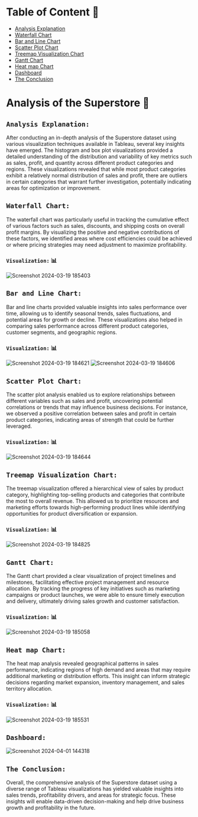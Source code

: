 # Table of Content 📍
- [Analysis Explanation](#analysis-explanation)
- [Waterfall Chart](#waterfall-chart)
- [Bar and Line Chart](#bar-and-line-chart)
- [Scatter Plot Chart](#scatter-plot-chart)
- [Treemap Visualization Chart](#treemap-visualization-chart)
- [Gantt Chart](#gantt-chart)
- [Heat map Chart](#heat-map-chart)
- [Dashboard](#dashboard)
- [The Conclusion](#the-conclusion)

# Analysis of the Superstore 📖

## `Analysis Explanation:` 
After conducting an in-depth analysis of the Superstore dataset using various visualization techniques available in Tableau, several key insights have emerged. The histogram and box plot visualizations provided a detailed understanding of the distribution and variability of key metrics such as sales, profit, and quantity across different product categories and regions. These visualizations revealed that while most product categories exhibit a relatively normal distribution of sales and profit, there are outliers in certain categories that warrant further investigation, potentially indicating areas for optimization or improvement.

## `Waterfall Chart:` 
The waterfall chart was particularly useful in tracking the cumulative effect of various factors such as sales, discounts, and shipping costs on overall profit margins. By visualizing the positive and negative contributions of these factors, we identified areas where cost efficiencies could be achieved or where pricing strategies may need adjustment to maximize profitability.
### `Visualization:` 📊
![Screenshot 2024-03-19 185403](https://github.com/Siva-Subramaniam-DS/Tableau/assets/138869164/629d340e-338d-4bab-90b8-67c3a978c948)

## `Bar and Line Chart:` 
Bar and line charts provided valuable insights into sales performance over time, allowing us to identify seasonal trends, sales fluctuations, and potential areas for growth or decline. These visualizations also helped in comparing sales performance across different product categories, customer segments, and geographic regions.
### `Visualization:` 📊
![Screenshot 2024-03-19 184621](https://github.com/Siva-Subramaniam-DS/Tableau/assets/138869164/55e45dcb-de9d-4840-9421-5e37fd1d65f7)
![Screenshot 2024-03-19 184606](https://github.com/Siva-Subramaniam-DS/Tableau/assets/138869164/f4b7c502-8007-4343-9bdb-7e1e05c0d14a)

## `Scatter Plot Chart:` 
The scatter plot analysis enabled us to explore relationships between different variables such as sales and profit, uncovering potential correlations or trends that may influence business decisions. For instance, we observed a positive correlation between sales and profit in certain product categories, indicating areas of strength that could be further leveraged.
### `Visualization:` 📊
![Screenshot 2024-03-19 184644](https://github.com/Siva-Subramaniam-DS/Tableau/assets/138869164/f93820a2-974b-4212-b689-6bd5cb42e906)

## `Treemap Visualization Chart:` 
The treemap visualization offered a hierarchical view of sales by product category, highlighting top-selling products and categories that contribute the most to overall revenue. This allowed us to prioritize resources and marketing efforts towards high-performing product lines while identifying opportunities for product diversification or expansion.
### `Visualization:` 📊
![Screenshot 2024-03-19 184825](https://github.com/Siva-Subramaniam-DS/Tableau/assets/138869164/debd9d4f-3531-4e6a-b00c-57f81c31d2be)

## `Gantt Chart:` 
The Gantt chart provided a clear visualization of project timelines and milestones, facilitating effective project management and resource allocation. By tracking the progress of key initiatives such as marketing campaigns or product launches, we were able to ensure timely execution and delivery, ultimately driving sales growth and customer satisfaction.
### `Visualization:` 📊
![Screenshot 2024-03-19 185058](https://github.com/Siva-Subramaniam-DS/Tableau/assets/138869164/68e2e888-acac-4b42-a6d6-89444173869f)

## `Heat map Chart:`  
The heat map analysis revealed geographical patterns in sales performance, indicating regions of high demand and areas that may require additional marketing or distribution efforts. This insight can inform strategic decisions regarding market expansion, inventory management, and sales territory allocation.
### `Visualization:` 📊
![Screenshot 2024-03-19 185531](https://github.com/Siva-Subramaniam-DS/Tableau/assets/138869164/490223e4-5a68-47e6-b76e-d5133c26705e)

## `Dashboard:`
![Screenshot 2024-04-01 144318](https://github.com/Siva-Subramaniam-DS/Tableau-Visualizations-in-Superstore/assets/138869164/03532209-74c2-453c-b4ab-95dacb590049)

## `The Conclusion:`
Overall, the comprehensive analysis of the Superstore dataset using a diverse range of Tableau visualizations has yielded valuable insights into sales trends, profitability drivers, and areas for strategic focus. These insights will enable data-driven decision-making and help drive business growth and profitability in the future.
